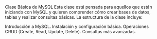Clase Básica de MySQL
Esta clase está pensada para aquellos que están iniciando con MySQL y quieren comprender cómo crear bases de datos, tablas y realizar consultas básicas. La estructura de la clase incluye:

Introducción a MySQL.
Instalación y configuración básica.
Operaciones CRUD (Create, Read, Update, Delete).
Consultas más avanzadas.

